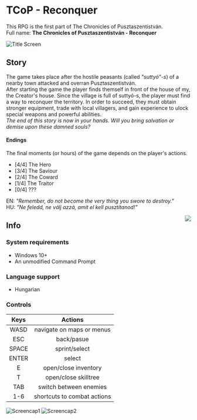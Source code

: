 # TCoP - Reconquer

This RPG is the first part of The Chronicles of Pusztaszentistván.<br>
Full name: **The Chronicles of Pusztaszentistván - Reconquer**

![Title Screen](https://www.onekilobit.eu/media/uploads/Screenshot_2021-06-12_193417.png)


## Story

The game takes place after the hostile peasants (called *"suttyó"-s*) of a nearby town attacked and overran Pusztaszentistván.<br>After starting the game the player finds themself in front of the house of my, the Creator's house.
Since the village is full of suttyó-s, the player must find a way to reconquer the territory. In order to succeed, they must obtain stronger equipment, trade with local villagers, and gain experience to ulock special weapons and powerful abilities.<br>
*The end of this story is now in your hands. Will you bring salvation or demise upon these damned souls?*

#### Endings

The final moments (or hours) of the game depends on the player's actions.

- [4/4] The Hero
- [3/4] The Saviour
- [2/4] The Coward
- [1/4] The Traitor
- [0/4] ???<br>

EN: *"Remember, do not become the very thing you swore to destroy."*<br>
HU: *"Ne feledd, ne válj azzá, amit el kell pusztítanod!"*

<img align="right" src="https://www.onekilobit.eu/media/uploads/TCoP-logo.png">

## Info

### System requirements
- Windows 10+</li>
- An unmodified Command Prompt


### Language support
- Hungarian


### Controls

**Keys**|**Actions**
:-----:|:-----:
WASD|navigate on maps or menus
ESC|back/pasue
SPACE|sprint/select
ENTER|select
E|open/close inventory
T|open/close skilltree
TAB|switch between enemies
1-6|shortcuts to combat actions

![Screencap1](https://www.onekilobit.eu/media/uploads/Screenshot_2021-06-12_193732.png) ![Screencap2](https://www.onekilobit.eu/media/uploads/Screenshot_2021-06-12_193448.png)
